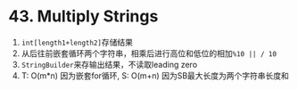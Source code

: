 # 43. Multiply Strings

1. `int[length1+length2]`存储结果
2. 从后往前嵌套循环两个字符串，相乘后进行高位和低位的相加`%10 || / 10`
3. `StringBuilder`来存输出结果，不读取leading zero
4. T: O(m*n) 因为嵌套for循环, S: O(m+n) 因为SB最大长度为两个字符串长度和